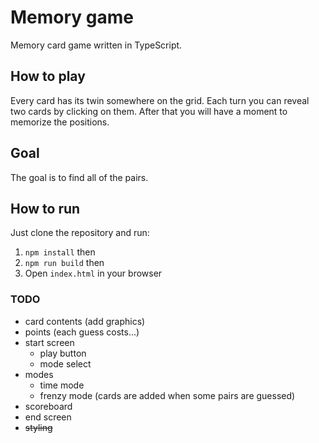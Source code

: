 # Memory game
Memory card game written in TypeScript.

## How to play
Every card has its twin somewhere on the grid. Each turn you can reveal two cards by clicking on them. After that you will have a moment to memorize the positions.

## Goal
The goal is to find all of the pairs. 

## How to run
Just clone the repository and run:
 
1. `npm install` then
2. `npm run build` then
3. Open `index.html` in your browser

### TODO
- card contents (add graphics)
- points (each guess costs...)
- start screen
    - play button
    - mode select
- modes
    - time mode
    - frenzy mode (cards are added when some pairs are guessed)
- scoreboard
- end screen
- ~~styling~~

